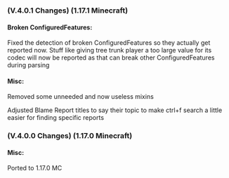 ### **(V.4.0.1 Changes) (1.17.1 Minecraft)**

#### Broken ConfiguredFeatures:
Fixed the detection of broken ConfiguredFeatures so they actually get reported now.
  Stuff like giving tree trunk player a too large value for its codec will now be reported as that can break other ConfiguredFeatures during parsing

#### Misc:
Removed some unneeded and now useless mixins

Adjusted Blame Report titles to say their topic to make ctrl+f search a little easier for finding specific reports


### **(V.4.0.0 Changes) (1.17.0 Minecraft)**

#### Misc:
Ported to 1.17.0 MC